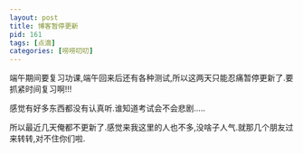```yaml
---
layout: post
title: 博客暂停更新
pid: 161
tags: [点滴]
categories: [唠唠叨叨]
---
```

端午期间要复习功课,端午回来后还有各种测试,所以这两天只能忍痛暂停更新了.要抓紧时间复习啊!!!

感觉有好多东西都没有认真听.谁知道考试会不会悲剧.....

所以最近几天俺都不更新了.感觉来我这里的人也不多,没啥子人气.就那几个朋友过来转转,对不住你们啦.
